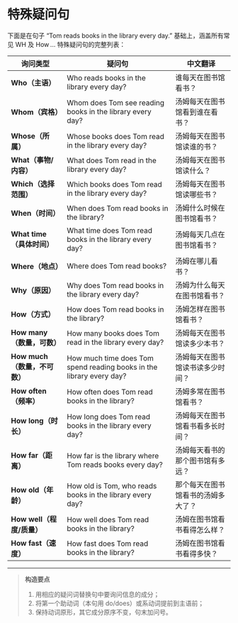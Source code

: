 # 特殊疑问句

下面是在句子 “Tom reads books in the library every day.” 基础上，涵盖所有常见 WH 及 How … 特殊疑问句的完整列表：

| 询问类型                 | 疑问句                                                                  | 中文翻译              |
| -------------------- | -------------------------------------------------------------------- | ----------------- |
| **Who（主语）**          | Who reads books in the library every day?                            | 谁每天在图书馆看书？        |
| **Whom（宾格）**         | Whom does Tom see reading books in the library every day?            | 汤姆每天在图书馆看到谁在看书？   |
| **Whose（所属）**        | Whose books does Tom read in the library every day?                  | 汤姆每天在图书馆读谁的书？     |
| **What（事物/内容）**      | What does Tom read in the library every day?                         | 汤姆每天在图书馆读什么？      |
| **Which（选择范围）**      | Which books does Tom read in the library every day?                  | 汤姆每天在图书馆读哪些书？     |
| **When（时间）**         | When does Tom read books in the library?                             | 汤姆什么时候在图书馆看书？     |
| **What time（具体时间）**  | What time does Tom read books in the library every day?              | 汤姆每天几点在图书馆看书？     |
| **Where（地点）**        | Where does Tom read books?                                           | 汤姆在哪儿看书？          |
| **Why（原因）**          | Why does Tom read books in the library every day?                    | 汤姆为什么每天在图书馆看书？    |
| **How（方式）**          | How does Tom read books in the library?                              | 汤姆怎样在图书馆看书？       |
| **How many（数量，可数）**  | How many books does Tom read in the library every day?               | 汤姆每天在图书馆读多少本书？    |
| **How much（数量，不可数）** | How much time does Tom spend reading books in the library every day? | 汤姆每天在图书馆读书读多少时间？  |
| **How often（频率）**    | How often does Tom read books in the library?                        | 汤姆多常在图书馆看书？       |
| **How long（时长）**     | How long does Tom read books in the library every day?               | 汤姆每天在图书馆看书看多长时间？  |
| **How far（距离）**      | How far is the library where Tom reads books every day?              | 汤姆每天看书的那个图书馆有多远？  |
| **How old（年龄）**      | How old is Tom, who reads books in the library every day?            | 那个每天在图书馆看书的汤姆多大了？ |
| **How well（程度/质量）**  | How well does Tom read books in the library?                         | 汤姆在图书馆看书看得怎么样？    |
| **How fast（速度）**     | How fast does Tom read books in the library?                         | 汤姆在图书馆看书看得多快？     |

---

> **构造要点**
>
> 1. 用相应的疑问词替换句中要询问信息的成分；
> 2. 将第一个助动词（本句用 do/does）或系动词提前到主语前；
> 3. 保持动词原形，其它成分原序不变，句末加问号。
